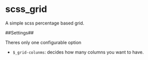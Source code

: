 scss_grid
=========

A simple scss percentage based grid.

##Settings##

Theres only one configurable option

- `$_grid-colunms`: decides how many columns you want to have. 
